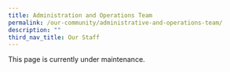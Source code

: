 ```yaml
---
title: Administration and Operations Team
permalink: /our-community/administrative-and-operations-team/
description: ""
third_nav_title: Our Staff
---
```

This page is currently under maintenance.